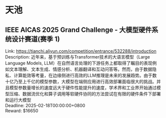 # 天池



## IEEE AICAS 2025 Grand Challenge - 大模型硬件系统设计赛道(赛季 1)

Link: https://tianchi.aliyun.com/competition/entrance/532288/introduction  
Description: 近年来，基于预训练与Transformer技术的大语言模型（Large Language Models, LLM）在自然语言处理的下游任务上都取得了瞩目的表现例如文本理解、文本生成、情感分析、机器翻译和互动问答等。然而，由于数据隐私、计算能效等考量，在边缘侧进行高效的LLM推理是未来的发展趋势。由于数十亿乃至上千亿的模型参数，大模型在端侧应用进行高效部署面临很大的挑战。并且模型参数量增长的速度远大于硬件性能提升的速度，学术界和工业界开始通过模型压缩、数据流优化和算子调用等软硬件协同的方法尝试在有限的硬件条件下部署和运行大模型  
Deadline: 2025-02-18T00:00:00+0800  
Reward: $16650  

